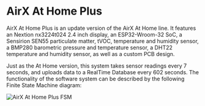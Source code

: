 # AirX At Home Plus
AirX At Home Plus is an update version of the AirX At Home line. It features an Nextion nx3224t024 2.4 inch display, an ESP32-Wroom-32 SoC, a Sensirion SEN55 particulate matter, tVOC, temperature and humidity sensor, a BMP280 barometric pressure and temperature sensor, a DHT22 temperature and humidity sensor, as well as a custom PCB design.

Just as the At Home version, this system takes sensor readings every 7 seconds, and uploads data to a RealTime Database every 602 seconds. The functionality of the software system can be described by the following Finite State Machine diagram:

![AirX At Home Plus FSM](https://github.com/enriquefloresmedina/AwAir-Sensor/blob/4cabe42b369ba62f1de1e5e241f5e9a23f68ece6/PCBs%2C%20schematics%2C%20and%20diagrams/At%20Home%20Plus/AwAir%20Software%20-%20At%20Home%20Plus.png)
